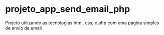 # projeto_app_send_email_php
Projeto utilizando as tecnologias html, css, e php com uma página simples de envio de email
